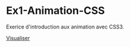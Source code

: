 # Ex1-Animation-CSS

Exerice d'introduction aux animation avec CSS3.

[Visualiser](https://maxco41.github.io/Ex1-Animation-CSS/)
